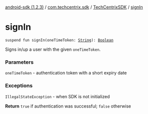 [android-sdk (1.2.3)](../../index.md) / [com.techcentrix.sdk](../index.md) / [TechCentrixSDK](index.md) / [signIn](./sign-in.md)

# signIn

`suspend fun signIn(oneTimeToken: `[`String`](https://kotlinlang.org/api/latest/jvm/stdlib/kotlin/-string/index.html)`): `[`Boolean`](https://kotlinlang.org/api/latest/jvm/stdlib/kotlin/-boolean/index.html)

Signs in/up a user with the given `oneTimeToken`.

### Parameters

`oneTimeToken` - authentication token with a short expiry date

### Exceptions

`IllegalStateException` - when SDK is not initialized

**Return**
`true` if authentication was successful; `false` otherwise

